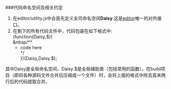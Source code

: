 ###代码命名空间及相关约定
1. 在editor/utility.js中会首先定义全司命名空间**Daisy**.这是[editor](http://editor.xiaoge.me)唯一的对外接口。
2. 在剩下的所有代码文件中，代码包装在如下格式中:  
    (function(Daisy,$){  
    &nbsp/**  
    * code here  
    */  
    })(Daisy,Daisy.$);
    
 其中Daisy是全局命名空间，Daisy.$是全局辅助类（包括常用的函数）。在build项目（即将各种源码文件合并后压缩成一个文件）时，会将上面的格式中除去首末两行后的代码提取合并。